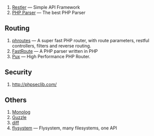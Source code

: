 1. [Restler](https://github.com/Luracast/Restler) — Simple API Framework
1. [PHP Parser](https://github.com/nikic/PHP-Parser/) — The best PHP Parser

## Routing

1. [phroutes](https://github.com/joegreen0991/phroute) — A super fast PHP router, with route parameters, restful controllers, filters and reverse routing.
1. [FastRoute](https://github.com/nikic/FastRoute/) — A PHP parser written in PHP
1. [Pux](http://c9s.github.io/Pux/) — High Performance PHP Router.

## Security

1. http://phpseclib.com/

## Others

1. [Monolog](https://github.com/Seldaek/monolog)
2. [Guzzle](http://docs.guzzlephp.org/en/latest/)
3. [diff](https://github.com/sebastianbergmann/diff)
4. [flysystem](https://github.com/thephpleague/flysystem) — Flysystem, many filesystems, one API
